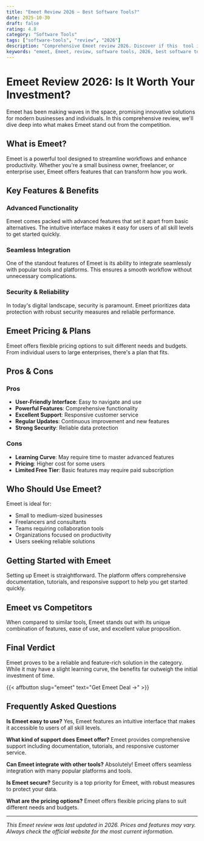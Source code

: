 ```yaml
---
title: "Emeet Review 2026 – Best Software Tools?"
date: 2025-10-30
draft: false
rating: 4.8
category: "Software Tools"
tags: ["software-tools", "review", "2026"]
description: "Comprehensive Emeet review 2026. Discover if this  tool is the best choice for your needs."
keywords: "emeet, Emeet, review, software tools, 2026, best software tools"
---
```


# Emeet Review 2026: Is It Worth Your Investment?

Emeet has been making waves in the  space, promising innovative solutions for modern businesses and individuals. In this comprehensive review, we'll dive deep into what makes Emeet stand out from the competition.

## What is Emeet?

Emeet is a powerful  tool designed to streamline workflows and enhance productivity. Whether you're a small business owner, freelancer, or enterprise user, Emeet offers features that can transform how you work.

## Key Features & Benefits

### Advanced Functionality
Emeet comes packed with advanced features that set it apart from basic alternatives. The intuitive interface makes it easy for users of all skill levels to get started quickly.

### Seamless Integration
One of the standout features of Emeet is its ability to integrate seamlessly with popular tools and platforms. This ensures a smooth workflow without unnecessary complications.

### Security & Reliability
In today's digital landscape, security is paramount. Emeet prioritizes data protection with robust security measures and reliable performance.

## Emeet Pricing & Plans

Emeet offers flexible pricing options to suit different needs and budgets. From individual users to large enterprises, there's a plan that fits.

## Pros & Cons

### Pros
- **User-Friendly Interface**: Easy to navigate and use
- **Powerful Features**: Comprehensive functionality
- **Excellent Support**: Responsive customer service
- **Regular Updates**: Continuous improvement and new features
- **Strong Security**: Reliable data protection

### Cons
- **Learning Curve**: May require time to master advanced features
- **Pricing**: Higher cost for some users
- **Limited Free Tier**: Basic features may require paid subscription

## Who Should Use Emeet?

Emeet is ideal for:
- Small to medium-sized businesses
- Freelancers and consultants
- Teams requiring collaboration tools
- Organizations focused on productivity
- Users seeking reliable  solutions

## Getting Started with Emeet

Setting up Emeet is straightforward. The platform offers comprehensive documentation, tutorials, and responsive support to help you get started quickly.

## Emeet vs Competitors

When compared to similar tools, Emeet stands out with its unique combination of features, ease of use, and excellent value proposition.

## Final Verdict

Emeet proves to be a reliable and feature-rich solution in the  category. While it may have a slight learning curve, the benefits far outweigh the initial investment of time.

{{< affbutton slug="emeet" text="Get Emeet Deal →" >}}

## Frequently Asked Questions

**Is Emeet easy to use?**
Yes, Emeet features an intuitive interface that makes it accessible to users of all skill levels.

**What kind of support does Emeet offer?**
Emeet provides comprehensive support including documentation, tutorials, and responsive customer service.

**Can Emeet integrate with other tools?**
Absolutely! Emeet offers seamless integration with many popular platforms and tools.

**Is Emeet secure?**
Security is a top priority for Emeet, with robust measures to protect your data.

**What are the pricing options?**
Emeet offers flexible pricing plans to suit different needs and budgets.

---

*This Emeet review was last updated in 2026. Prices and features may vary. Always check the official website for the most current information.*
